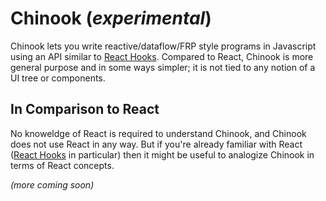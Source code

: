 # Chinook (*experimental*)

Chinook lets you write reactive/dataflow/FRP style programs in Javascript using an API similar to [React Hooks](https://reactjs.org/docs/hooks-intro.html). Compared to React, Chinook is more general purpose and in some ways simpler; it is not tied to any notion of a UI tree or components.

## In Comparison to React

No knoweldge of React is required to understand Chinook, and Chinook does not use React in any way. But if you're already familiar with React ([React Hooks](https://reactjs.org/docs/hooks-intro.html) in particular) then it might be useful to analogize Chinook in terms of React concepts.

*(more coming soon)*
